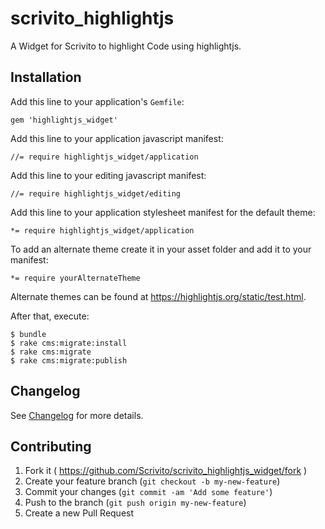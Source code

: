 scrivito_highlightjs
=====================

A Widget for Scrivito to highlight Code using highlightjs.

## Installation

Add this line to your application's `Gemfile`:

    gem 'highlightjs_widget'

Add this line to your application javascript manifest:

    //= require highlightjs_widget/application

Add this line to your editing javascript manifest:

    //= require highlightjs_widget/editing

Add this line to your application stylesheet manifest for the default theme:

    *= require highlightjs_widget/application

To add an alternate theme create it in your asset folder and add it to your manifest:

    *= require yourAlternateTheme

Alternate themes can be found at https://highlightjs.org/static/test.html.

After that, execute:

    $ bundle
    $ rake cms:migrate:install
    $ rake cms:migrate
    $ rake cms:migrate:publish

## Changelog
See [Changelog](https://github.com/Scrivito/scrivito_highlightjs_widget/blob/master/CHANGELOG.md) for more
details.

## Contributing

1. Fork it ( https://github.com/Scrivito/scrivito_highlightjs_widget/fork )
2. Create your feature branch (`git checkout -b my-new-feature`)
3. Commit your changes (`git commit -am 'Add some feature'`)
4. Push to the branch (`git push origin my-new-feature`)
5. Create a new Pull Request